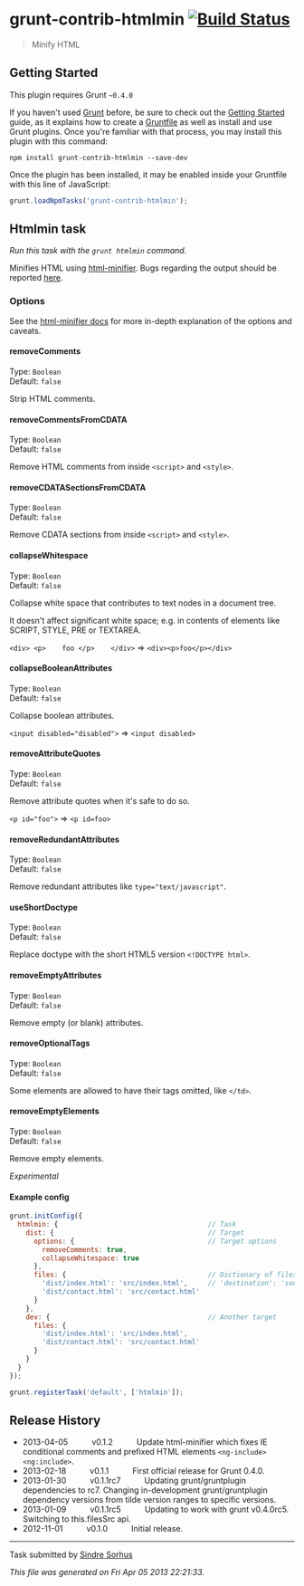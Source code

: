 # grunt-contrib-htmlmin [![Build Status](https://secure.travis-ci.org/gruntjs/grunt-contrib-htmlmin.png?branch=master)](http://travis-ci.org/gruntjs/grunt-contrib-htmlmin)

> Minify HTML



## Getting Started
This plugin requires Grunt `~0.4.0`

If you haven't used [Grunt](http://gruntjs.com/) before, be sure to check out the [Getting Started](http://gruntjs.com/getting-started) guide, as it explains how to create a [Gruntfile](http://gruntjs.com/sample-gruntfile) as well as install and use Grunt plugins. Once you're familiar with that process, you may install this plugin with this command:

```shell
npm install grunt-contrib-htmlmin --save-dev
```

Once the plugin has been installed, it may be enabled inside your Gruntfile with this line of JavaScript:

```js
grunt.loadNpmTasks('grunt-contrib-htmlmin');
```




## Htmlmin task
_Run this task with the `grunt htmlmin` command._

Minifies HTML using [html-minifier](https://github.com/kangax/html-minifier). Bugs regarding the output should be reported [here](https://github.com/kangax/html-minifier/issues/new).

### Options

See the [html-minifier docs](http://perfectionkills.com/experimenting-with-html-minifier/#options) for more in-depth explanation of the options and caveats.

#### removeComments

Type: `Boolean`  
Default: `false`

Strip HTML comments.

#### removeCommentsFromCDATA

Type: `Boolean`  
Default: `false`

Remove HTML comments from inside `<script>` and `<style>`.

#### removeCDATASectionsFromCDATA

Type: `Boolean`  
Default: `false`

Remove CDATA sections from inside `<script>` and `<style>`.

#### collapseWhitespace

Type: `Boolean`  
Default: `false`

Collapse white space that contributes to text nodes in a document tree.

It doesn't affect significant white space; e.g. in contents of elements like SCRIPT, STYLE, PRE or TEXTAREA.

`<div> <p>    foo </p>    </div>` => `<div><p>foo</p></div>`

#### collapseBooleanAttributes

Type: `Boolean`  
Default: `false`

Collapse boolean attributes.

`<input disabled="disabled">` => `<input disabled>`

#### removeAttributeQuotes

Type: `Boolean`  
Default: `false`

Remove attribute quotes when it's safe to do so.

`<p id="foo">` => `<p id=foo>`

#### removeRedundantAttributes

Type: `Boolean`  
Default: `false`

Remove redundant attributes like `type="text/javascript"`.

#### useShortDoctype

Type: `Boolean`  
Default: `false`

Replace doctype with the short HTML5 version `<!DOCTYPE html>`.

#### removeEmptyAttributes

Type: `Boolean`  
Default: `false`

Remove empty (or blank) attributes.

#### removeOptionalTags

Type: `Boolean`  
Default: `false`

Some elements are allowed to have their tags omitted, like `</td>`.

#### removeEmptyElements

Type: `Boolean`  
Default: `false`

Remove empty elements.

*Experimental*

#### Example config

```javascript
grunt.initConfig({
  htmlmin: {                                     // Task
    dist: {                                      // Target
      options: {                                 // Target options
        removeComments: true,
        collapseWhitespace: true
      },
      files: {                                   // Dictionary of files
        'dist/index.html': 'src/index.html',     // 'destination': 'source'
        'dist/contact.html': 'src/contact.html'
      }
    },
    dev: {                                       // Another target
      files: {
        'dist/index.html': 'src/index.html',
        'dist/contact.html': 'src/contact.html'
      }
    }
  }
});

grunt.registerTask('default', ['htmlmin']);
```


## Release History

 * 2013-04-05   v0.1.2   Update html-minifier which fixes IE conditional comments and prefixed HTML elements `<ng-include>` `<ng:include>`.
 * 2013-02-18   v0.1.1   First official release for Grunt 0.4.0.
 * 2013-01-30   v0.1.1rc7   Updating grunt/gruntplugin dependencies to rc7. Changing in-development grunt/gruntplugin dependency versions from tilde version ranges to specific versions.
 * 2013-01-09   v0.1.1rc5   Updating to work with grunt v0.4.0rc5. Switching to this.filesSrc api.
 * 2012-11-01   v0.1.0   Initial release.

---

Task submitted by [Sindre Sorhus](http://github.com/sindresorhus)

*This file was generated on Fri Apr 05 2013 22:21:33.*
